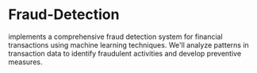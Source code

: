 # Fraud-Detection
implements a comprehensive fraud detection system for financial transactions using machine learning techniques. We'll analyze patterns in transaction data to identify fraudulent activities and develop preventive measures.
